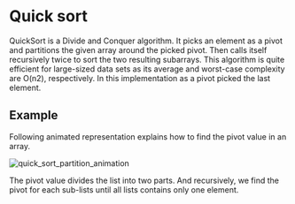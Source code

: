 # Quick sort
QuickSort is a Divide and Conquer algorithm. It picks an element as a pivot and partitions the given array around the picked pivot. Then calls itself recursively twice to sort the two resulting subarrays. This algorithm is quite efficient for large-sized data sets as its average and worst-case complexity are O(n2), respectively. In this implementation as a pivot picked the last element. 

## Example

Following animated representation explains how to find the pivot value in an array.

![quick_sort_partition_animation](https://user-images.githubusercontent.com/90376899/212415246-ac8dc73f-a707-42f5-bdf7-7d248426e93d.gif)

The pivot value divides the list into two parts. And recursively, we find the pivot for each sub-lists until all lists contains only one element.
